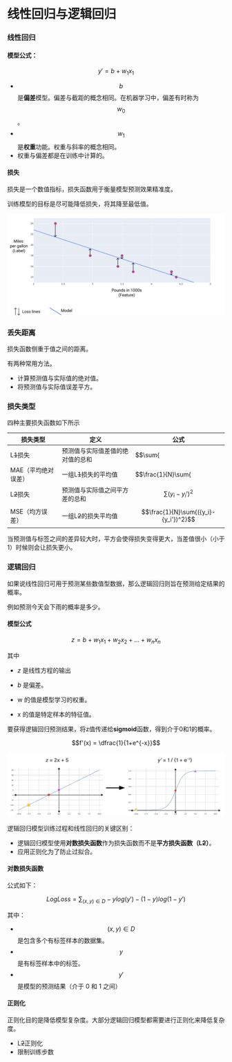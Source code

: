 # 线性回归与逻辑回归

### 线性回归

#### 模型公式：

$$y' = b + w_1 x_1$$

-  $$b$$是**偏差**模型。偏差与截距的概念相同。在机器学习中，偏差有时称为 $${w_0}$$。
-  $${w_1}$$是**权重**功能。权重与斜率的概念相同。
-  权重与偏差都是在训练中计算的。



#### 损失

损失是一个数值指标，损失函数用于衡量模型预测效果精准度。

训练模型的目标是尽可能降低损失，将其降至最低值。

![损失函数](/image/1_1.png)

### 丢失距离

损失函数侧重于值之间的距离。

有两种常用方法。

* 计算预测值与实际值的绝对值。
* 将预测值与实际值误差平方。



### 损失类型

四种主要损失函数如下所示

| 损失类型            | 定义                             | 公式            |
| ------------------- | -------------------------------- | --------------- |
| L~~1~~损失            | 预测值与实际值差值的绝对值的总和 | $$\sum{|{y_i}-{y_i'}|}$$ |
| MAE（平均绝对误差） | 一组L~~1~~损失的平均值             | $$\frac{1}{N}\sum{|{y_i}-{y_i'}|}$$        |
| L~~2~~损失            | 预测值与实际值之间平方差的总和   | $$\sum{({y_i}-{y_i'})^2}$$         |
| MSE（均方误差）     | 一组L~~2~~的损失平均值             | $$\frac{1}{N}\sum{({y_i}-{y_i'})^2}$$         |

当预测值与标签之间的差异较大时，平方会使得损失变得更大，当差值很小（小于1）时候则会让损失更小。



### 逻辑回归

如果说线性回归可用于预测某些数值型数据，那么逻辑回归则旨在预测给定结果的概率。

例如预测今天会下雨的概率是多少。



####  模型公式

$$z = b + {w_1}{x_1} + {w_2}{x_2} + ... + {w_n}{x_n}$$

其中

- *z* 是线性方程的输出

- *b* 是偏差。

- w 的值是模型学习的权重。

- x 的值是特定样本的特征值。

要获得逻辑回归预测结果，将z值传递给**sigmoid**函数，得到介于0和1的概率。

$$f'(x) = \dfrac{1}{1+e^{-x}}$$



![sigmoid函数](/image/1_2.png)



逻辑回归模型训练过程和线性回归的关键区别：

* 逻辑回归模型使用**对数损失函数**作为损失函数而不是**平方损失函数（L~~2~~）**。
* 应用正则化为了防止过拟合。



#### 对数损失函数

公式如下：

$$LogLoss = \sum_{(x,y) \in D} - {y}{log(y')-{(1-y)}{log(1-y')}}$$

其中：

- $$(x,y) \in D$$ 是包含多个有标签样本的数据集。
- $$y$$ 是有标签样本中的标签。
- $$y'$$ 是模型的预测结果（介于 0 和 1 之间）



#### 正则化

正则化目的是降低模型复杂度。大部分逻辑回归模型都需要进行正则化来降低复杂度。

* L~~2~~正则化
* 限制训练步数
